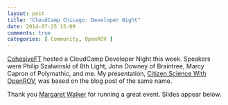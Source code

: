 ```yaml
---
layout: post
title: "CloudCamp Chicago: Developer Night"
date: 2014-07-25 15:09
comments: true
categories: [ Community, OpenROV ]
---
```

[CohesiveFT](http://cohesiveft.com) hosted a CloudCamp Developer Night this week. Speakers were Philip Szalwinski of 8th Light, John Downey of Braintree, Marcy Capron of Polymathic, and me. My presentation, [Citizen Science With OpenROV](/blog/2014/06/16/citizen-science-with-openrov/), was based on the blog post of the same name.

Thank you [Margaret Walker](https://twitter.com/MargieWalker) for running a great event. Slides appear below.
<!--more-->
<script async class="speakerdeck-embed" data-id="4d87fa90f65e0131729a0a98c369402e" data-ratio="1.7777778" src="//speakerdeck.com/assets/embed.js"></script>

